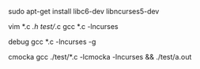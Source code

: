 sudo apt-get install libc6-dev libncurses5-dev

vim *.c *.h test/*.c
gcc *.c -lncurses

debug
gcc *.c -lncurses -g


cmocka
gcc ./test/*.c -lcmocka -lncurses && ./test/a.out
